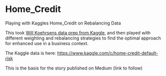 # Home_Credit
Playing with Kaggles Home_Credit on Rebalancing Data

This took [Will Koehrsens data prep from Kaggle](https://www.kaggle.com/willkoehrsen/start-here-a-gentle-introduction), and then played with different weighting and rebalancing strategies to find the optimal approach for enhanced use in a business context.

The Kaggle data is here: https://www.kaggle.com/c/home-credit-default-risk

This is the basis for the story published on Medium (link to follow)
